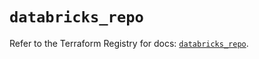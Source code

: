 # `databricks_repo`

Refer to the Terraform Registry for docs: [`databricks_repo`](https://registry.terraform.io/providers/databricks/databricks/1.76.0/docs/resources/repo).
